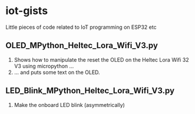 # iot-gists

Little pieces of code related to IoT programming on ESP32 etc

## OLED_MPython_Heltec_Lora_Wifi_V3.py

1. Shows how to manipulate the reset the OLED on the Heltec Lora Wifi 32 V3 using micropython ...
2. ... and puts some text on the OLED. 

## LED_Blink_MPython_Heltec_Lora_Wifi_V3.py

1. Make the onboard LED blink (asymmetrically)